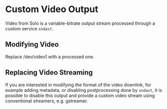 # Custom Video Output

Video from Solo is a variable-bitrate output stream processed through a custom service `sndast`.

## Modifying Video

Replace /dev/video1 with a processed one.

## Replacing Video Streaming

If you are interested in modifying the format of the video downlink, for example adding metadata, or disabling postprocessing done by `sndast`, it is possible to disable this output and provide a custom video stream using conventional streamers, e.g. gstreamer.